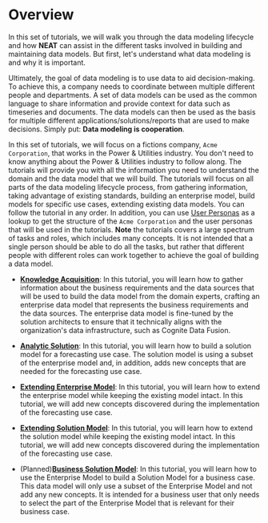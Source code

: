# Overview

In this set of tutorials, we will walk you through the data modeling lifecycle and how **NEAT** can assist in the
different tasks involved in building and maintaining data models. But first, let's understand what data modeling
is and why it is important.

Ultimately, the goal of data modeling is to use data to aid decision-making. To achieve this, a company
needs to coordinate between multiple different people and departments. A set of data models can be used as
the common language to share information and provide context for data such as timeseries and documents. The
data models can then be used as the basis for multiple different applications/solutions/reports that are used to make
decisions. Simply put: **Data modeling is cooperation**.

In this set of tutorials, we will focus on a fictions company, `Acme Corporation`, that works in the Power & Utilities
industry. You don't need to know anything about the Power & Utilities industry to follow along. The tutorials will
provide you with all the information you need to understand the domain and the data model that we will build. The
tutorials will focus on all parts of the data modeling lifecycle process, from gathering information, taking advantage
of existing standards, building an enterprise model, build models for specific use cases, extending existing data
models. You can follow the tutorial in any order. In addition, you can use
[User Personas](./user-personas.md) as a lookup to get the structure of the `Acme Corporation` and the user
personas that will be used in the tutorials. **Note** the tutorials covers a large spectrum of tasks and roles, which
includes many concepts. It is not intended that a single person should be able to do all the tasks, but rather that
different people with different roles can work together to achieve the goal of building a data model.


- **[Knowledge Acquisition](./part-1-knowledge-acquisition.md)**: In this tutorial, you will learn how to gather information
  about the business requirements and the data sources that will be used to build the data model from the domain experts,
  crafting an enterprise data model that represents the business requirements and the data sources. The enterprise
  data model is fine-tuned by the solution architects to ensure that it technically aligns with the organization's data
  infrastructure, such as Cognite Data Fusion.

- **[Analytic Solution](./part-2-analytic-solution.md)**: In this tutorial, you will learn how to build a solution model
  for a forecasting use case. The solution model is using a subset of the enterprise model and, in addition, adds
  new concepts that are needed for the forecasting use case.

- **[Extending Enterprise Model](./part-3-extending-enterprise-model.md)**: In this tutorial, you will learn how to extend
  the enterprise model while keeping the existing model intact. In this tutorial, we will add new concepts discovered
  during the implementation of the forecasting use case.

- **[Extending Solution Model](./part-4-extending-solution-model.md)**: In this tutorial, you will learn how
  to extend the solution model while keeping the existing model intact. In this tutorial, we will add new concepts
  discovered during the implementation of the forecasting use case.

- (Planned)**[Business Solution Model](./part-5-business-solution-model.md)**: In this tutorial, you will learn how to
  use the Enterprise Model to build a Solution Model for a business case. This data model will only use a subset
  of the Enterprise Model and not add any new concepts. It is intended for a business user that only needs to select
  the part of the Enterprise Model that is relevant for their business case.
